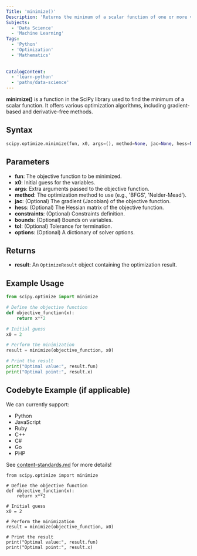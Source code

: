```yaml
---
Title: 'minimize()'
Description: 'Returns the minimum of a scalar function of one or more variables using SciPy.'  
Subjects: 
  - 'Data Science'
  - 'Machine Learning'
Tags:
  - 'Python'
  - 'Optimization'
  - 'Mathematics'
  
 
CatalogContent: 
  - 'learn-python'
  - 'paths/data-science'
---
```


**minimize()** is a function in the SciPy library used to find the minimum of a scalar function. It offers various optimization algorithms, including gradient-based and derivative-free methods.

## Syntax

```python
scipy.optimize.minimize(fun, x0, args=(), method=None, jac=None, hess=None, constraints=(), bounds=None, tol=None, options=None)
```

## Parameters

- **fun**: The objective function to be minimized.
- **x0**: Initial guess for the variables.
- **args**: Extra arguments passed to the objective function.
- **method**: The optimization method to use (e.g., 'BFGS', 'Nelder-Mead').
- **jac**: (Optional) The gradient (Jacobian) of the objective function.
- **hess**: (Optional) The Hessian matrix of the objective function.
- **constraints**: (Optional) Constraints definition.
- **bounds**: (Optional) Bounds on variables.
- **tol**: (Optional) Tolerance for termination.
- **options**: (Optional) A dictionary of solver options.

## Returns

- **result**: An `OptimizeResult` object containing the optimization result.

## Example Usage

```python
from scipy.optimize import minimize

# Define the objective function
def objective_function(x):
    return x**2

# Initial guess
x0 = 2

# Perform the minimization
result = minimize(objective_function, x0)

# Print the result
print("Optimal value:", result.fun)
print("Optimal point:", result.x)
```

## Codebyte Example (if applicable)

We can currently support:

- Python
- JavaScript
- Ruby
- C++
- C#
- Go
- PHP

See [content-standards.md](https://github.com/Codecademy/docs/blob/main/documentation/content-standards.md) for more details!

```codebyte/python
from scipy.optimize import minimize

# Define the objective function
def objective_function(x):
    return x**2

# Initial guess
x0 = 2

# Perform the minimization
result = minimize(objective_function, x0)

# Print the result
print("Optimal value:", result.fun)
print("Optimal point:", result.x)
```